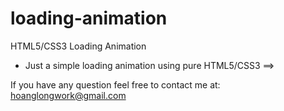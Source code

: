 # loading-animation
HTML5/CSS3 Loading Animation
- Just a simple loading animation using pure HTML5/CSS3
==> 

If you have any question feel free to contact me at: hoanglongwork@gmail.com
